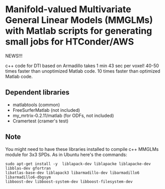 Manifold-valued Multivariate General Linear Models (MMGLMs) with Matlab scripts for generating small jobs for HTConder/AWS
====

NEWS!!!

c++ code for DTI based on Armadillo takes 1 min 43 sec per voxel!
40-50 times faster than unoptimized Matlab code.
10 times faster than optimized Matlab code.

Dependent libraries
---
* matlabtools (common)
* FreeSurferMatlab (not included)
* my_mrtrix-0.2.11/matlab (for ODFs, not included)
* Cramertest (cramer's test)


Note
------
You might need to have these libraries installed to compile c++ MMGLMs module for 3x3 SPDs.
As in Ubuntu here's the commands:
```
sudo apt-get install -y  liblapack-dev liblapacke liblapacke-dev libblas-dev gfortran
libatlas-base-dev liblapack3 libarmadillo-dev libarmadillo6 libarmadillo6-dbgsym
libboost-dev libboost-system-dev libboost-filesystem-dev
```
